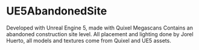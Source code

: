 # UE5AbandonedSite

Developed with Unreal Engine 5, made with Quixel Megascans
Contains an abandoned construction site level. All placement and lighting done by Jorel Huerto, all models and textures come from Quixel and UE5 assets.  
